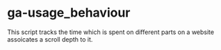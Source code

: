 # ga-usage_behaviour
This script tracks the time which is spent on different parts on a website assoicates a scroll depth to it.
